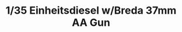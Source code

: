 ---
layout: product
title: "1/35 Einheitsdiesel w/Breda 37mm AA Gun"
price: "4900" 
desc: "Maketa"
img_path: "/assets/img/IBG35005.webp"
brand: "IBG Models"
available: false
special_offer: false
new: false
soon: false
cat: "010000"
subcat: "015500"
subsubcat: "0N/A"
sifra: "IBG35005"
popular: false
---